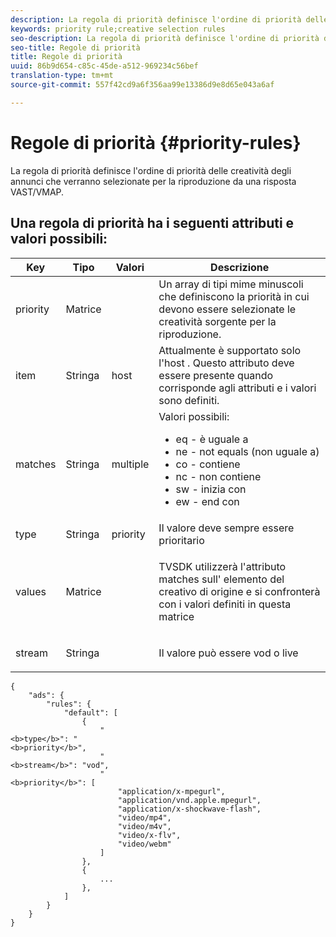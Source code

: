 ```yaml
---
description: La regola di priorità definisce l'ordine di priorità delle creatività degli annunci che verranno selezionate per la riproduzione da una risposta VAST/VMAP.
keywords: priority rule;creative selection rules
seo-description: La regola di priorità definisce l'ordine di priorità delle creatività degli annunci che verranno selezionate per la riproduzione da una risposta VAST/VMAP.
seo-title: Regole di priorità
title: Regole di priorità
uuid: 86b9d654-c85c-45de-a512-969234c56bef
translation-type: tm+mt
source-git-commit: 557f42cd9a6f356aa99e13386d9e8d65e043a6af

---
```



# Regole di priorità {#priority-rules}

La regola di priorità definisce l&#39;ordine di priorità delle creatività degli annunci che verranno selezionate per la riproduzione da una risposta VAST/VMAP.

## Una regola di priorità ha i seguenti attributi e valori possibili:

<table id="table_ljp_tgx_hz">  
 <thead> 
  <tr> 
   <th class="entry"><b>Key</b></th> 
   <th class="entry"><b>Tipo</b></th> 
   <th class="entry"><b>Valori</b></th> 
   <th class="entry"><b>Descrizione</b></th> 
  </tr> 
 </thead>
 <tbody> 
  <tr> 
   <td><span class="codeph"> priority</span></td> 
   <td><span class="codeph"> Matrice</span></td> 
   <td></td> 
   <td> Un array di tipi mime minuscoli che definiscono la priorità in cui devono essere selezionate le creatività sorgente per la riproduzione.</td> 
  </tr> 
  <tr> 
   <td><span class="codeph"> item</span></td> 
   <td><span class="codeph"> Stringa</span></td> 
   <td><span class="codeph"> host</span></td> 
   <td>Attualmente è supportato solo <span class="codeph"> l'host</span> . Questo attributo deve essere presente quando <span class="codeph"> corrisponde</span> agli attributi <span class="codeph"> e i valori</span> sono definiti.</td> 
  </tr> 
  <tr> 
   <td><span class="codeph"> matches</span></td> 
   <td><span class="codeph"> Stringa</span></td> 
   <td><span class="codeph"> multiple</span></td> 
   <td>Valori possibili:
    <ul id="ul_tnf_2hx_hz"> 
     <li><span class="codeph"> eq</span> - è uguale a</li> 
     <li><span class="codeph"> ne</span> - not equals (non uguale a)</li> 
     <li><span class="codeph"> co</span> - contiene</li> 
     <li><span class="codeph"> nc</span> - non contiene</li> 
     <li><span class="codeph"> sw</span> - inizia con</li> 
     <li><span class="codeph"> ew</span> - end con</li> 
    </ul></td> 
  </tr> 
  <tr> 
   <td><span class="codeph"> type</span></td> 
   <td><span class="codeph"> Stringa</span></td> 
   <td><span class="codeph"> priority</span></td> 
   <td>Il valore deve sempre essere <span class="codeph"> prioritario</span></td> 
  </tr> 
  <tr> 
   <td><span class="codeph"> values</span></td> 
   <td><span class="codeph"> Matrice</span></td> 
   <td></td> 
   <td> <p>TVSDK utilizzerà l'attributo <span class="codeph"> matches</span> sull' <span class="codeph"> elemento</span> del creativo di origine e si confronterà con i valori definiti in questa matrice</p> </td> 
  </tr> 
  <tr> 
   <td><span class="codeph"> stream</span></td> 
   <td><span class="codeph"> Stringa</span></td> 
   <td></td> 
   <td> <p>Il valore può essere <span class="codeph"> vod</span> o <span class="codeph"> live</span></p> </td> 
  </tr> 
 </tbody> 
</table>

```
{
    "ads": {
        "rules": {
            "default": [
                {
                    "
<b>type</b>": "
<b>priority</b>",
                    "
<b>stream</b>": "vod",
                    "
<b>priority</b>": [
                        "application/x-mpegurl",
                        "application/vnd.apple.mpegurl",
                        "application/x-shockwave-flash",
                        "video/mp4",
                        "video/m4v",
                        "video/x-flv",
                        "video/webm"
                    ]
                },
                {
                    ...
                },
            ]
        }
    }
}
```
